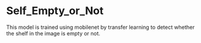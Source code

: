 # Self_Empty_or_Not
This model is trained using mobilenet by transfer learning to detect whether the shelf in the image is empty or not.
